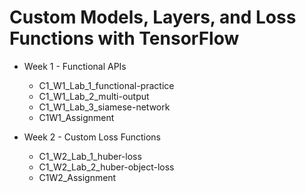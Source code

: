 # Custom Models, Layers, and Loss Functions with TensorFlow

* Week 1 - Functional APIs
    * C1_W1_Lab_1_functional-practice
    * C1_W1_Lab_2_multi-output
    * C1_W1_Lab_3_siamese-network
    * C1W1_Assignment

* Week 2 - Custom Loss Functions
    * C1_W2_Lab_1_huber-loss
    * C1_W2_Lab_2_huber-object-loss
    * C1W2_Assignment